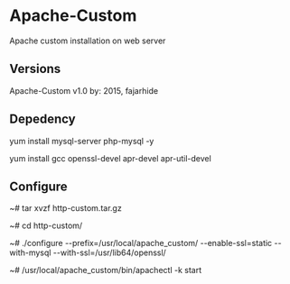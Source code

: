 Apache-Custom 
=============

Apache custom installation on web server

Versions
--------

Apache-Custom v1.0 by: 2015, fajarhide

Depedency
---------

yum install mysql-server php-mysql -y

yum install gcc openssl-devel apr-devel apr-util-devel

Configure
---------

~# tar xvzf http-custom.tar.gz

~# cd http-custom/

~# ./configure --prefix=/usr/local/apache_custom/ --enable-ssl=static --with-mysql --with-ssl=/usr/lib64/openssl/

~# /usr/local/apache_custom/bin/apachectl -k start

